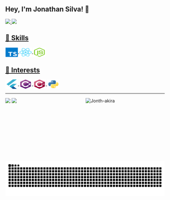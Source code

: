 ## Hey, I'm Jonathan Silva! 👋
<div>
  <a href="https://github.com/eezyjb">
     <img height="225em" src="https://github-readme-stats.vercel.app/api/top-langs/?username=JonathSilva&theme=yeblu"/>
    <img height="225em" src="https://github-readme-stats.vercel.app/api?username=JonathSilva&show_icons=true&theme=yeblu"/>
    
    
    
 

<div>
 
 
 ## 🔨 Skills
 
<div style="display: inline_block">
  <img align="center" alt="Jonth-Ts" height="30" width="40" src="https://raw.githubusercontent.com/devicons/devicon/master/icons/typescript/typescript-plain.svg">
  <img align="center" alt="Jonth-React" height="30" width="40" src="https://raw.githubusercontent.com/devicons/devicon/master/icons/react/react-original.svg">
  <img align="center" alt="Jonth-React" height="30" width="40" src="https://raw.githubusercontent.com/devicons/devicon/master/icons/nodejs/nodejs-original.svg">
</div>
  
  ## 🔨 Interests
  
<div style="display: inline_block">
  <img align="center" alt="Jonth-Flutter" height="30" width="40" src="https://raw.githubusercontent.com/devicons/devicon/master/icons/flutter/flutter-original.svg">
  <img align="center" alt="Jonth-Csharp" height="30" width="40" src="https://raw.githubusercontent.com/devicons/devicon/master/icons/csharp/csharp-original.svg">
  <img align="center" alt="Jonth-C++" height="30" width="40" src="https://raw.githubusercontent.com/devicons/devicon/master/icons/cplusplus/cplusplus-original.svg">
  <img align="center" alt="Jonth-Python" height="30" width="40" src="https://raw.githubusercontent.com/devicons/devicon/master/icons/python/python-original.svg">
  </div>
<hr/>
  <img align="right" alt="Jonth-akira" height="200" width="250" src="https://media.giphy.com/media/26h0rcFBZRm2epqA8/giphy.gif">
  
  <div>
  <a href = "mailto: jonathansilvadacostalima@gmail.com"><img src="https://img.shields.io/badge/-Gmail-%23EA4335?style=for-the-badge&logo=gmail&logoColor=white" target="_blank"></a>
  <a href="https://www.linkedin.com/in/jonathsilva/" target="_blank"><img src="https://img.shields.io/badge/-LinkedIn-%230077B5?style=for-the-badge&logo=linkedin&logoColor=white" target="_blank"></a>
  <div>
    
   ![Snake animation](https://github.com/JonathSilva/JonathSilva/blob/output/github-contribution-grid-snake.svg)
    
